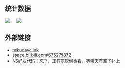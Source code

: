 ## 统计数据
[![](https://github-readme-stats.vercel.app/api?username=ChengCheng0v0&theme=dracula&show_icons=true&locale=cn)](https://github.com/anuraghazra/github-readme-stats)
&emsp;
[![](https://github-readme-stats.vercel.app/api/top-langs/?username=ChengCheng0v0&theme=dracula&show_icons=true&locale=cn&layout=compact)](https://github.com/anuraghazra/github-readme-stats)  
## 外部链接
* [mikudayo.ink](https://mikudayo.ink)
* [space.bilibili.com/675279872](https://space.bilibili.com/675279872)
* NS好友代码：忘了，正在吃灰懒得看，等哪天有空了补上
